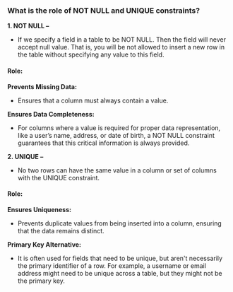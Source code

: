 ### What is the role of NOT NULL and UNIQUE constraints?

<b>1. NOT NULL –</b> 
- If we specify a field in a table to be NOT NULL. Then the field will never accept null value. That is, you will be not allowed to insert a new row in the table without specifying any value to this field. 

#### Role:
 <b>Prevents Missing Data:</b> 
 - Ensures that a column must always contain a value.

<b>Ensures Data Completeness:</b>
-  For columns where a value is required for proper data representation, like a user’s name, address, or date of birth, a NOT NULL constraint guarantees that this critical information is always provided.

<b> 2. UNIQUE – </b>

- No two rows can have the same value in a column or set of columns with the UNIQUE constraint.

#### Role:
<b>Ensures Uniqueness:</b> 
- Prevents duplicate values from being inserted into a column, ensuring that the data remains distinct.

<b>Primary Key Alternative:</b> 
- It is often used for fields that need to be unique, but aren't necessarily the primary identifier of a row. For example, a username or email address might need to be unique across a table, but they might not be the primary key.
